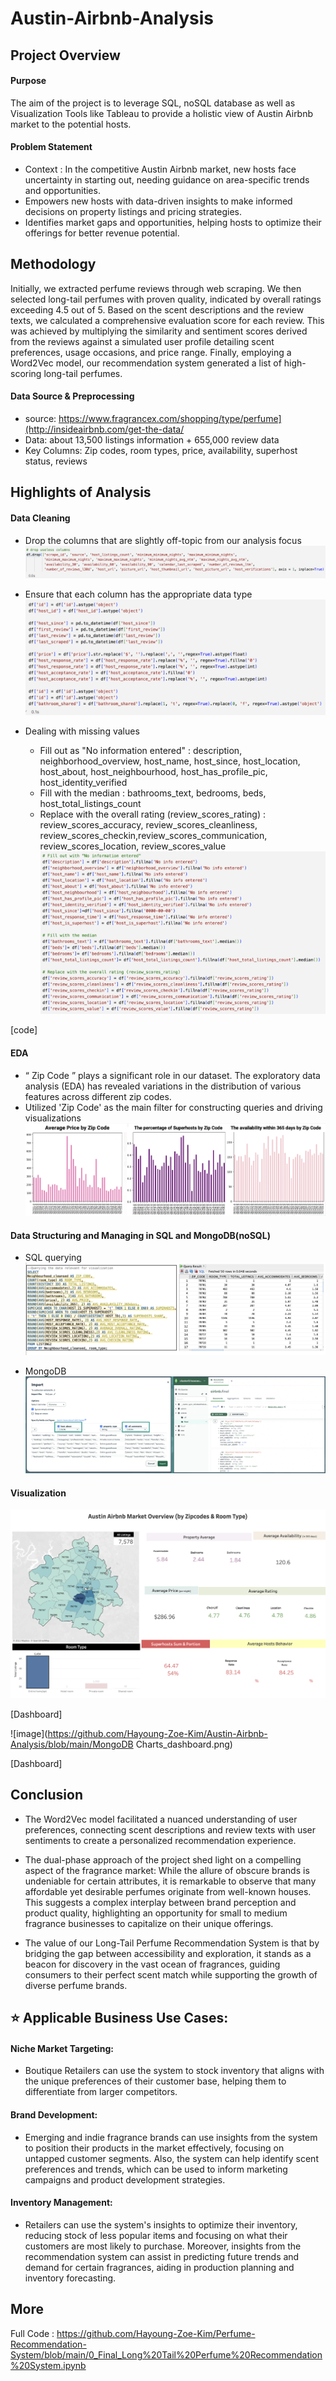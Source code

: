 # Austin-Airbnb-Analysis

## Project Overview

#### Purpose
The aim of the project is to leverage SQL, noSQL database as well as Visualization Tools like Tableau to provide a holistic view of Austin Airbnb market to the potential hosts. 

#### Problem Statement
- Context : In the competitive Austin Airbnb market, new hosts face uncertainty in starting out, needing guidance on area-specific trends and opportunities.
- Empowers new hosts with data-driven insights to make informed decisions on property listings and pricing strategies.
- Identifies market gaps and opportunities, helping hosts to optimize their offerings for better revenue potential.

## Methodology
Initially, we extracted perfume reviews through web scraping. We then selected long-tail perfumes with proven quality, indicated by overall ratings exceeding 4.5 out of 5. Based on the scent descriptions and the review texts, we calculated a comprehensive evaluation score for each review. This was achieved by multiplying the similarity and sentiment scores derived from the reviews against a simulated user profile detailing scent preferences, usage occasions, and price range. Finally, employing a Word2Vec model, our recommendation system generated a list of high-scoring long-tail perfumes.

#### Data Source & Preprocessing
- source: https://www.fragrancex.com/shopping/type/perfume](http://insideairbnb.com/get-the-data/
- Data: about 13,500 listings information +  655,000 review data
- Key Columns: Zip codes, room types, price, availability, superhost status, reviews

## Highlights of Analysis
#### Data Cleaning
- Drop the columns that are slightly off-topic from our analysis focus 
![image](https://github.com/Hayoung-Zoe-Kim/Austin-Airbnb-Analysis/blob/main/drop_columns.png)

- Ensure that each column has the appropriate data type
![image](https://github.com/Hayoung-Zoe-Kim/Austin-Airbnb-Analysis/blob/main/convert_data_type.png)

- Dealing with missing values
  - Fill out as "No information entered" : description, neighborhood_overview, host_name, host_since, host_location, host_about, host_neighbourhood, host_has_profile_pic, host_identity_verified  
  - Fill with the median : bathrooms_text, bedrooms, beds, host_total_listings_count
  - Replace with the overall rating (review_scores_rating) : review_scores_accuracy, review_scores_cleanliness, review_scores_checkin,review_scores_communication, review_scores_location, review_scores_value
![image](https://github.com/Hayoung-Zoe-Kim/Austin-Airbnb-Analysis/blob/main/dealing_with_missingvalues.png)

[code]
  
#### EDA
- “ Zip Code ” plays a significant role in our dataset. The exploratory data analysis (EDA) has revealed variations in the distribution of various features across different zip codes.
- Utilized 'Zip Code' as the main filter for constructing queries and driving visualizations
![image](https://github.com/Hayoung-Zoe-Kim/Austin-Airbnb-Analysis/blob/main/eda_zipcode.png)

#### Data Structuring and Managing in SQL and MongoDB(noSQL) 
- SQL querying
![image](https://github.com/Hayoung-Zoe-Kim/Austin-Airbnb-Analysis/blob/main/sql_query.png)

- MongoDB 
![image](https://github.com/Hayoung-Zoe-Kim/Austin-Airbnb-Analysis/blob/main/mongoDB_collection.png)

#### Visualization
![image](https://github.com/Hayoung-Zoe-Kim/Austin-Airbnb-Analysis/blob/main/Tableau_dashboard.png)

[Dashboard]

![image](https://github.com/Hayoung-Zoe-Kim/Austin-Airbnb-Analysis/blob/main/MongoDB Charts_dashboard.png)

[Dashboard]



## Conclusion
- The Word2Vec model facilitated a nuanced understanding of user preferences, connecting scent descriptions and review texts with user sentiments to create a personalized recommendation experience.
  
- The dual-phase approach of the project shed light on a compelling aspect of the fragrance market: While the allure of obscure brands is undeniable for certain attributes, it is remarkable to observe that many affordable yet desirable perfumes originate from well-known houses. This suggests a complex interplay between brand perception and product quality, highlighting an opportunity for small to medium fragrance businesses to capitalize on their unique offerings.

- The value of our Long-Tail Perfume Recommendation System is that by bridging the gap between accessibility and exploration, it stands as a beacon for discovery in the vast ocean of fragrances, guiding consumers to their perfect scent match while supporting the growth of diverse perfume brands.

## ⭐️ Applicable Business Use Cases:

#### Niche Market Targeting:
- Boutique Retailers can use the system to stock inventory that aligns with the unique preferences of their customer base, helping them to differentiate from larger competitors.

#### Brand Development: 
- Emerging and indie fragrance brands can use insights from the system to position their products in the market effectively, focusing on untapped customer segments. Also, the system can help identify scent preferences and trends, which can be used to inform marketing campaigns and product development strategies.

#### Inventory Management:
- Retailers can use the system's insights to optimize their inventory, reducing stock of less popular items and focusing on what their customers are most likely to purchase. Moreover, insights from the recommendation system can assist in predicting future trends and demand for certain fragrances, aiding in production planning and inventory forecasting.

## More
Full Code : https://github.com/Hayoung-Zoe-Kim/Perfume-Recommendation-System/blob/main/0_Final_Long%20Tail%20Perfume%20Recommendation%20System.ipynb
